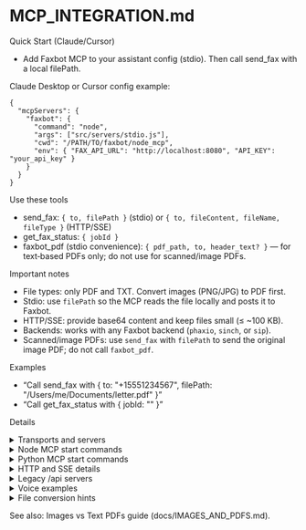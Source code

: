 # MCP_INTEGRATION.md

Quick Start (Claude/Cursor)
- Add Faxbot MCP to your assistant config (stdio). Then call send_fax with a local filePath.

Claude Desktop or Cursor config example:
```
{
  "mcpServers": {
    "faxbot": {
      "command": "node",
      "args": ["src/servers/stdio.js"],
      "cwd": "/PATH/TO/faxbot/node_mcp",
      "env": { "FAX_API_URL": "http://localhost:8080", "API_KEY": "your_api_key" }
    }
  }
}
```

Use these tools
- send_fax: `{ to, filePath }` (stdio) or `{ to, fileContent, fileName, fileType }` (HTTP/SSE)
- get_fax_status: `{ jobId }`
- faxbot_pdf (stdio convenience): `{ pdf_path, to, header_text? }` — for text‑based PDFs only; do not use for scanned/image PDFs.

Important notes
- File types: only PDF and TXT. Convert images (PNG/JPG) to PDF first.
- Stdio: use `filePath` so the MCP reads the file locally and posts it to Faxbot.
- HTTP/SSE: provide base64 content and keep files small (≤ ~100 KB).
- Backends: works with any Faxbot backend (`phaxio`, `sinch`, or `sip`).
 - Scanned/image PDFs: use `send_fax` with `filePath` to send the original image PDF; do not call `faxbot_pdf`.

Examples
- “Call send_fax with { to: "+15551234567", filePath: "/Users/me/Documents/letter.pdf" }”
- “Call get_fax_status with { jobId: "<id>" }”

Details
<details>
<summary>Transports and servers</summary>

2 MCP servers × 3 transports = 6 options.

Legacy /api servers (Node): `mcp_server.js`, `mcp_http_server.js`, `mcp_sse_server.js`

Node MCP (recommended):
- stdio: `node_mcp/src/servers/stdio.js`
- HTTP: `node_mcp/src/servers/http.js` (port 3001)
- SSE+OAuth: `node_mcp/src/servers/sse.js` (port 3002)

Python MCP:
- stdio: `python_mcp/stdio_server.py`
- HTTP: `python_mcp/http_server.py`
- SSE+OAuth: `python_mcp/server.py`

</details>

<details>
<summary>Node MCP start commands</summary>

```
cd node_mcp && npm install
FAX_API_URL=http://localhost:8080 API_KEY=$API_KEY ./scripts/start-stdio.sh     # stdio
FAX_API_URL=http://localhost:8080 API_KEY=$API_KEY MCP_HTTP_PORT=3001 ./scripts/start-http.sh
OAUTH_ISSUER=... OAUTH_AUDIENCE=... FAX_API_URL=http://localhost:8080 API_KEY=$API_KEY \
  MCP_SSE_PORT=3002 ./scripts/start-sse.sh
```

</details>

<details>
<summary>Python MCP start commands</summary>

```
cd python_mcp
python -m venv .venv && source .venv/bin/activate
pip install -r requirements.txt
export FAX_API_URL=http://localhost:8080
export API_KEY=your_api_key
python stdio_server.py               # stdio
# or: uvicorn http_server:app --host 0.0.0.0 --port 3004
# or: uvicorn server:app --host 0.0.0.0 --port 3003 (SSE+OAuth)
```

OCR (optional): set `FAXBOT_OCR_ENABLE=true` and install Tesseract; see `python_mcp/text_extract.py`.

</details>

<details>
<summary>HTTP and SSE details</summary>

- HTTP uses Streamable HTTP with sessions: POST `/mcp`, GET `/mcp` (SSE), DELETE `/mcp`.
- SSE+OAuth requires Bearer JWT with `iss`/`aud`; JWKS is fetched from the issuer.
- Place HTTP/SSE behind auth/rate limits for production.

</details>

<details>
<summary>Legacy /api servers</summary>

Scripts and Make targets exist under `api/`. These servers are base64‑only for `send_fax`.

</details>

<details>
<summary>Voice examples</summary>

❌ “Fax document.pdf to +1234567890” (missing file access/base64)

✅ “Call send_fax with { to: "+1234567890", filePath: "/path/to/file.pdf" }”

For HTTP/SSE, read and base64‑encode the file before calling `send_fax`.

</details>

<details>
<summary>File conversion hints</summary>

- macOS Preview: File → Export As… → PDF
- macOS CLI: `sips -s format pdf "in.png" --out "out.pdf"`
- Linux: `img2pdf in.png -o out.pdf` or `magick convert in.png out.pdf`
- Windows: “Print to PDF”.

</details>

See also: Images vs Text PDFs guide (docs/IMAGES_AND_PDFS.md).
